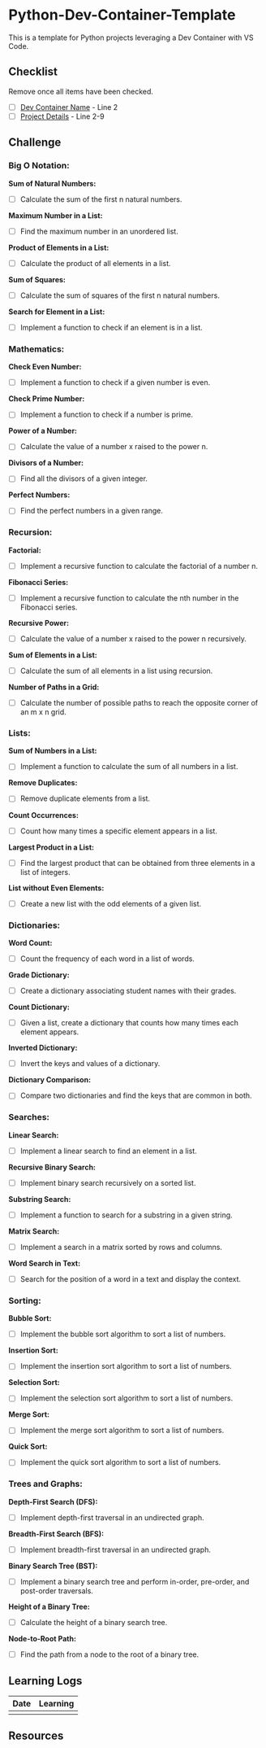 # Python-Dev-Container-Template

This is a template for Python projects leveraging a Dev Container with VS Code.

## Checklist

Remove once all items have been checked.

- [ ] [Dev Container Name](.devcontainer/devcontainer.json) - Line 2
- [ ] [Project Details](pyproject.toml) - Line 2-9

## Challenge

### **Big O Notation:**

**Sum of Natural Numbers:**

- [ ] Calculate the sum of the first n natural numbers.

**Maximum Number in a List:**

- [ ] Find the maximum number in an unordered list.

**Product of Elements in a List:**

- [ ] Calculate the product of all elements in a list.

**Sum of Squares:**

- [ ] Calculate the sum of squares of the first n natural numbers.

**Search for Element in a List:**

- [ ] Implement a function to check if an element is in a list.

### **Mathematics:**

**Check Even Number:**

- [ ] Implement a function to check if a given number is even.

**Check Prime Number:**

- [ ] Implement a function to check if a number is prime.

**Power of a Number:**

- [ ] Calculate the value of a number x raised to the power n.

**Divisors of a Number:**

- [ ] Find all the divisors of a given integer.

**Perfect Numbers:**

- [ ] Find the perfect numbers in a given range.

### **Recursion:**

**Factorial:**

- [ ] Implement a recursive function to calculate the factorial of a number n.

**Fibonacci Series:**

- [ ] Implement a recursive function to calculate the nth number in the Fibonacci series.

**Recursive Power:**

- [ ] Calculate the value of a number x raised to the power n recursively.

**Sum of Elements in a List:**

- [ ] Calculate the sum of all elements in a list using recursion.

**Number of Paths in a Grid:**

- [ ] Calculate the number of possible paths to reach the opposite corner of an m x n grid.

### **Lists:**

**Sum of Numbers in a List:**

- [ ] Implement a function to calculate the sum of all numbers in a list.

**Remove Duplicates:**

- [ ] Remove duplicate elements from a list.

**Count Occurrences:**

- [ ] Count how many times a specific element appears in a list.

**Largest Product in a List:**

- [ ] Find the largest product that can be obtained from three elements in a list of integers.

**List without Even Elements:**

- [ ] Create a new list with the odd elements of a given list.

### **Dictionaries:**

**Word Count:**

- [ ] Count the frequency of each word in a list of words.

**Grade Dictionary:**

- [ ] Create a dictionary associating student names with their grades.

**Count Dictionary:**

- [ ] Given a list, create a dictionary that counts how many times each element appears.

**Inverted Dictionary:**

- [ ] Invert the keys and values of a dictionary.

**Dictionary Comparison:**

- [ ] Compare two dictionaries and find the keys that are common in both.

### **Searches:**

**Linear Search:**

- [ ] Implement a linear search to find an element in a list.

**Recursive Binary Search:**

- [ ] Implement binary search recursively on a sorted list.

**Substring Search:**

- [ ] Implement a function to search for a substring in a given string.

**Matrix Search:**

- [ ] Implement a search in a matrix sorted by rows and columns.

**Word Search in Text:**

- [ ] Search for the position of a word in a text and display the context.

### **Sorting:**

**Bubble Sort:**

- [ ] Implement the bubble sort algorithm to sort a list of numbers.

**Insertion Sort:**

- [ ] Implement the insertion sort algorithm to sort a list of numbers.

**Selection Sort:**

- [ ] Implement the selection sort algorithm to sort a list of numbers.

**Merge Sort:**

- [ ] Implement the merge sort algorithm to sort a list of numbers.

**Quick Sort:**

- [ ] Implement the quick sort algorithm to sort a list of numbers.

### **Trees and Graphs:**

**Depth-First Search (DFS):**

- [ ] Implement depth-first traversal in an undirected graph.

**Breadth-First Search (BFS):**

- [ ] Implement breadth-first traversal in an undirected graph.

**Binary Search Tree (BST):**

- [ ] Implement a binary search tree and perform in-order, pre-order, and post-order traversals.

**Height of a Binary Tree:**

- [ ] Calculate the height of a binary search tree.

**Node-to-Root Path:**

- [ ] Find the path from a node to the root of a binary tree.


## Learning Logs

| Date | Learning |
|------|----------|
|      |          |

## Resources
